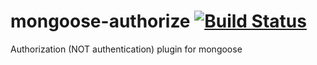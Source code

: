 # mongoose-authorize [![Build Status](https://travis-ci.org/paperhub/mongoose-authorize.svg)](https://travis-ci.org/paperhub/mongoose-authorize)

Authorization (NOT authentication) plugin for mongoose
